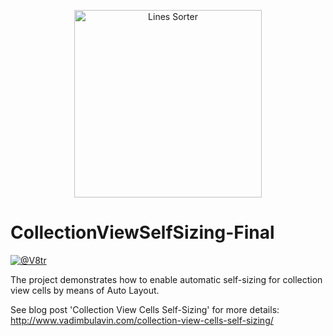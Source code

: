 <p align="center">
    <img src="Design/icon.png" width="300" max-width="50%" alt="Lines Sorter" />
</p>

# CollectionViewSelfSizing-Final
[![@V8tr](https://img.shields.io/badge/contact-@V8tr-blue.svg?style=flat)](https://twitter.com/V8tr)

The project demonstrates how to enable automatic self-sizing for collection view cells by means of Auto Layout.

See blog post 'Collection View Cells Self-Sizing' for more details: http://www.vadimbulavin.com/collection-view-cells-self-sizing/

